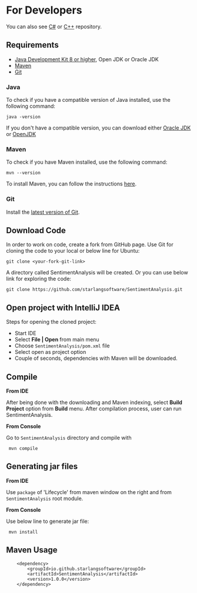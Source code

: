 For Developers
============

You can also see [C#](https://github.com/StarlangSoftware/SentimentAnalysis-CS) or [C++](https://github.com/StarlangSoftware/SentimentAnalysis-CPP) repository.

## Requirements

* [Java Development Kit 8 or higher](#java), Open JDK or Oracle JDK
* [Maven](#maven)
* [Git](#git)

### Java 

To check if you have a compatible version of Java installed, use the following command:

    java -version
    
If you don't have a compatible version, you can download either [Oracle JDK](https://www.oracle.com/technetwork/java/javase/downloads/jdk8-downloads-2133151.html) or [OpenJDK](https://openjdk.java.net/install/)    

### Maven
To check if you have Maven installed, use the following command:

    mvn --version
    
To install Maven, you can follow the instructions [here](https://maven.apache.org/install.html).      

### Git

Install the [latest version of Git](https://git-scm.com/book/en/v2/Getting-Started-Installing-Git).

## Download Code

In order to work on code, create a fork from GitHub page. 
Use Git for cloning the code to your local or below line for Ubuntu:

	git clone <your-fork-git-link>

A directory called SentimentAnalysis will be created. Or you can use below link for exploring the code:

	git clone https://github.com/starlangsoftware/SentimentAnalysis.git

## Open project with IntelliJ IDEA

Steps for opening the cloned project:

* Start IDE
* Select **File | Open** from main menu
* Choose `SentimentAnalysis/pom.xml` file
* Select open as project option
* Couple of seconds, dependencies with Maven will be downloaded. 


## Compile

**From IDE**

After being done with the downloading and Maven indexing, select **Build Project** option from **Build** menu. After compilation process, user can run SentimentAnalysis.

**From Console**

Go to `SentimentAnalysis` directory and compile with 

     mvn compile 

## Generating jar files

**From IDE**

Use `package` of 'Lifecycle' from maven window on the right and from `SentimentAnalysis` root module.

**From Console**

Use below line to generate jar file:

     mvn install

## Maven Usage

        <dependency>
            <groupId>io.github.starlangsoftware</groupId>
            <artifactId>SentimentAnalysis</artifactId>
            <version>1.0.0</version>
        </dependency>


